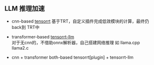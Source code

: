 ## LLM 推理加速   


* cnn-based  [tensorrt](https://github.com/lix19937/trt-samples-for-hackathon-cn/blob/master/cookbook/readme_cn.md)
基于TRT，自定义插件完成低效模块的计算，最终仍back到 TRT中   

* transformer-based  [tensorrt-llm](https://github.com/NVIDIA/TensorRT-LLM)   
对于无cnn的，不借助onnx解析器，自己搭建网络推理 
如 llama.cpp   llama2.c    

* cnn + transformer both-based  tensorrt[plugin] + tensorrt-llm

  
